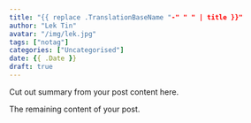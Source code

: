 ```yaml
---
title: "{{ replace .TranslationBaseName "-" " " | title }}"
author: "Lek Tin"
avatar: "/img/lek.jpg"
tags: ["notag"]
categories: ["Uncategorised"]
date: {{ .Date }}
draft: true
---
```


Cut out summary from your post content here.

<!--more-->

The remaining content of your post.
